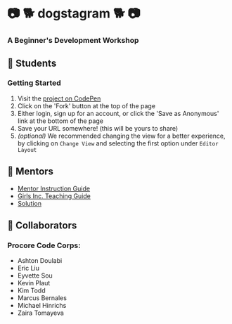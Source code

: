 # :camera: :dog2: dogstagram :dog2: :camera:
### A Beginner's Development Workshop

## :star2: Students
### Getting Started
1. Visit the [project on CodePen](https://codepen.io/ChiefDakota/pen/bOpgXq?editors=1000)
2. Click on the 'Fork' button at the top of the page
3. Either login, sign up for an account, or click the 'Save as Anonymous' link at the bottom of the page
4. Save your URL somewhere! (this will be yours to share)
5. _(optional)_ We recommended changing the view for a better experience, by clicking on `Change View` and selecting the first option under `Editor Layout`

## :star2: Mentors
* [Mentor Instruction Guide](https://docs.google.com/document/d/1OiN0_tXA87PfSELjDfB3sDOFkqB9ZcbEY8sBwmRLjTU/edit#heading=h.a7iw9oka49g5)
* [Girls Inc. Teaching Guide](https://docs.google.com/document/d/1zgw7JizVem7_dS60Dn4Seq2ATRhiB0TAFXobEqPTbqE/edit?usp=sharing)
* [Solution](https://codepen.io/ChiefDakota/pen/roeGqM?editors=1000)

## :star2: Collaborators
### Procore Code Corps:
* Ashton Doulabi
* Eric Liu
* Eyvette Sou
* Kevin Plaut
* Kim Todd
* Marcus Bernales
* Michael Hinrichs
* Zaira Tomayeva
